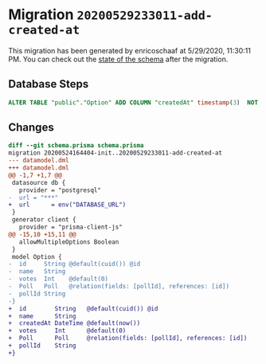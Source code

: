 # Migration `20200529233011-add-created-at`

This migration has been generated by enricoschaaf at 5/29/2020, 11:30:11 PM.
You can check out the [state of the schema](./schema.prisma) after the migration.

## Database Steps

```sql
ALTER TABLE "public"."Option" ADD COLUMN "createdAt" timestamp(3)  NOT NULL DEFAULT CURRENT_TIMESTAMP;
```

## Changes

```diff
diff --git schema.prisma schema.prisma
migration 20200524164404-init..20200529233011-add-created-at
--- datamodel.dml
+++ datamodel.dml
@@ -1,7 +1,7 @@
 datasource db {
   provider = "postgresql"
-  url = "***"
+  url      = env("DATABASE_URL")
 }
 generator client {
   provider = "prisma-client-js"
@@ -15,10 +15,11 @@
   allowMultipleOptions Boolean
 }
 model Option {
-  id     String @default(cuid()) @id
-  name   String
-  votes  Int    @default(0)
-  Poll   Poll   @relation(fields: [pollId], references: [id])
-  pollId String
-}
+  id        String   @default(cuid()) @id
+  name      String
+  createdAt DateTime @default(now())
+  votes     Int      @default(0)
+  Poll      Poll     @relation(fields: [pollId], references: [id])
+  pollId    String
+}
```


